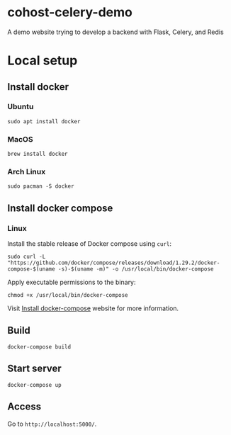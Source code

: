 # cohost-celery-demo

A demo website trying to develop a backend with Flask, Celery, and Redis

# Local setup

## Install docker

### Ubuntu

```
sudo apt install docker
```

### MacOS

```
brew install docker
```

### Arch Linux

```
sudo pacman -S docker
```

## Install docker compose

### Linux

Install the stable release of Docker compose using `curl`:

```
sudo curl -L "https://github.com/docker/compose/releases/download/1.29.2/docker-compose-$(uname -s)-$(uname -m)" -o /usr/local/bin/docker-compose
```

Apply executable permissions to the binary:

```
chmod +x /usr/local/bin/docker-compose
```

Visit [Install docker-compose](https://docs.docker.com/compose/install/) website
for more information.

## Build

```
docker-compose build
```

## Start server

```
docker-compose up

```

## Access

Go to `http://localhost:5000/`.
